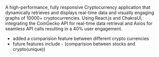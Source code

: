 A high-performance, fully responsive Cryptocurrency application that dynamically retrieves and displays
real-time data and visually engaging graphs of 10000+ cryptocurrencies.
Using React.js and ChakraUI, integrating the CoinGecko API for real-time
data retrieval and Axios for seamless API calls resulting in a 40% user engagement.

- added a comparision feature between different crypto currencies
- future features include - (comparision between stocks and crypto(unique))
